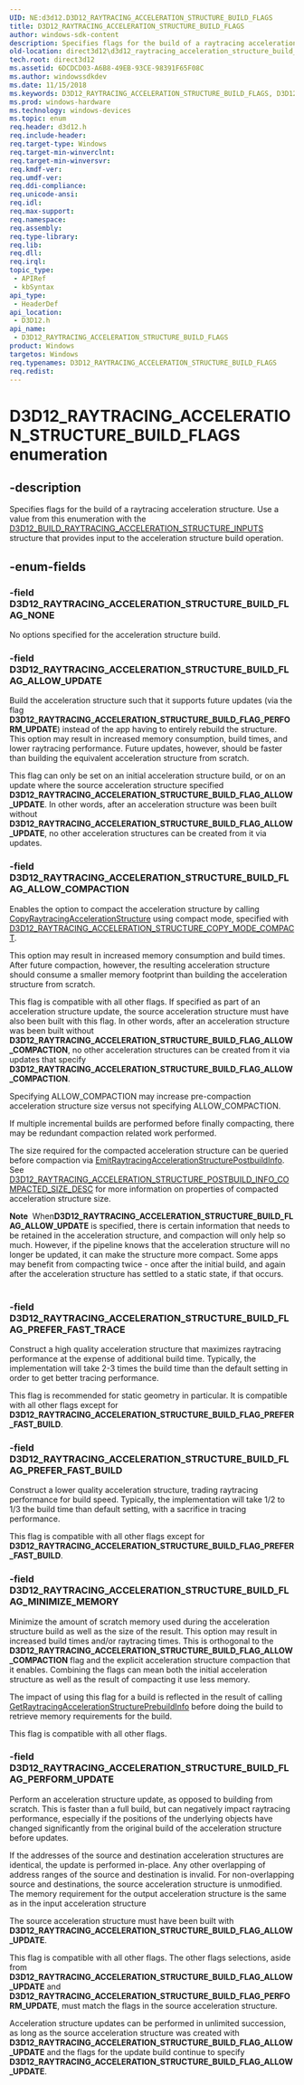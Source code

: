 ```yaml
---
UID: NE:d3d12.D3D12_RAYTRACING_ACCELERATION_STRUCTURE_BUILD_FLAGS
title: D3D12_RAYTRACING_ACCELERATION_STRUCTURE_BUILD_FLAGS
author: windows-sdk-content
description: Specifies flags for the build of a raytracing acceleration structure. Use a value from this enumeration with the D3D12_BUILD_RAYTRACING_ACCELERATION_STRUCTURE_INPUTS structure that provides input to the acceleration structure build operation.
old-location: direct3d12\d3d12_raytracing_acceleration_structure_build_flags.htm
tech.root: direct3d12
ms.assetid: 6DCDCD03-A6B8-49EB-93CE-98391F65F08C
ms.author: windowssdkdev
ms.date: 11/15/2018
ms.keywords: D3D12_RAYTRACING_ACCELERATION_STRUCTURE_BUILD_FLAGS, D3D12_RAYTRACING_ACCELERATION_STRUCTURE_BUILD_FLAGS enumeration, D3D12_RAYTRACING_ACCELERATION_STRUCTURE_BUILD_FLAG_ALLOW_COMPACTION, D3D12_RAYTRACING_ACCELERATION_STRUCTURE_BUILD_FLAG_ALLOW_UPDATE, D3D12_RAYTRACING_ACCELERATION_STRUCTURE_BUILD_FLAG_MINIMIZE_MEMORY, D3D12_RAYTRACING_ACCELERATION_STRUCTURE_BUILD_FLAG_NONE, D3D12_RAYTRACING_ACCELERATION_STRUCTURE_BUILD_FLAG_PERFORM_UPDATE, D3D12_RAYTRACING_ACCELERATION_STRUCTURE_BUILD_FLAG_PREFER_FAST_BUILD, D3D12_RAYTRACING_ACCELERATION_STRUCTURE_BUILD_FLAG_PREFER_FAST_TRACE, d3d12/D3D12_RAYTRACING_ACCELERATION_STRUCTURE_BUILD_FLAGS, d3d12/D3D12_RAYTRACING_ACCELERATION_STRUCTURE_BUILD_FLAG_ALLOW_COMPACTION, d3d12/D3D12_RAYTRACING_ACCELERATION_STRUCTURE_BUILD_FLAG_ALLOW_UPDATE, d3d12/D3D12_RAYTRACING_ACCELERATION_STRUCTURE_BUILD_FLAG_MINIMIZE_MEMORY, d3d12/D3D12_RAYTRACING_ACCELERATION_STRUCTURE_BUILD_FLAG_NONE, d3d12/D3D12_RAYTRACING_ACCELERATION_STRUCTURE_BUILD_FLAG_PERFORM_UPDATE, d3d12/D3D12_RAYTRACING_ACCELERATION_STRUCTURE_BUILD_FLAG_PREFER_FAST_BUILD, d3d12/D3D12_RAYTRACING_ACCELERATION_STRUCTURE_BUILD_FLAG_PREFER_FAST_TRACE, direct3d12.d3d12_raytracing_acceleration_structure_build_flags
ms.prod: windows-hardware
ms.technology: windows-devices
ms.topic: enum
req.header: d3d12.h
req.include-header: 
req.target-type: Windows
req.target-min-winverclnt: 
req.target-min-winversvr: 
req.kmdf-ver: 
req.umdf-ver: 
req.ddi-compliance: 
req.unicode-ansi: 
req.idl: 
req.max-support: 
req.namespace: 
req.assembly: 
req.type-library: 
req.lib: 
req.dll: 
req.irql: 
topic_type:
 - APIRef
 - kbSyntax
api_type:
 - HeaderDef
api_location:
 - D3D12.h
api_name:
 - D3D12_RAYTRACING_ACCELERATION_STRUCTURE_BUILD_FLAGS
product: Windows
targetos: Windows
req.typenames: D3D12_RAYTRACING_ACCELERATION_STRUCTURE_BUILD_FLAGS
req.redist: 
---
```


# D3D12_RAYTRACING_ACCELERATION_STRUCTURE_BUILD_FLAGS enumeration


## -description


Specifies flags for the build of a raytracing acceleration structure. Use a value from this enumeration with the <a href="http://docs.microsoft.com/windows/desktop/api/d3d12/ns-d3d12-d3d12_build_raytracing_acceleration_structure_inputs">D3D12_BUILD_RAYTRACING_ACCELERATION_STRUCTURE_INPUTS</a> structure that provides input to the acceleration structure build operation.


## -enum-fields




### -field D3D12_RAYTRACING_ACCELERATION_STRUCTURE_BUILD_FLAG_NONE

No options specified for the acceleration structure build.


### -field D3D12_RAYTRACING_ACCELERATION_STRUCTURE_BUILD_FLAG_ALLOW_UPDATE

Build the acceleration structure such that it supports future updates (via the flag <b>D3D12_RAYTRACING_ACCELERATION_STRUCTURE_BUILD_FLAG_PERFORM_UPDATE</b>) instead of the app having to entirely rebuild the structure.  This option may result in increased memory consumption, build times, and lower raytracing performance.  Future updates, however, should be faster than building the equivalent acceleration structure from scratch.

This flag can only be set on an initial acceleration structure build, or on an update where the source acceleration structure specified <b>D3D12_RAYTRACING_ACCELERATION_STRUCTURE_BUILD_FLAG_ALLOW_UPDATE</b>.  In other words, after an acceleration structure was been built without <b>D3D12_RAYTRACING_ACCELERATION_STRUCTURE_BUILD_FLAG_ALLOW_UPDATE</b>, no other acceleration structures can be created from it via updates.


### -field D3D12_RAYTRACING_ACCELERATION_STRUCTURE_BUILD_FLAG_ALLOW_COMPACTION

Enables the option to compact the acceleration structure by calling <a href="http://docs.microsoft.com/windows/desktop/api/d3d12/nf-d3d12-id3d12graphicscommandlist4-copyraytracingaccelerationstructure">CopyRaytracingAccelerationStructure</a> using compact mode, specified with <a href="http://docs.microsoft.com/windows/desktop/api/d3d12/ne-d3d12-d3d12_raytracing_acceleration_structure_copy_mode">D3D12_RAYTRACING_ACCELERATION_STRUCTURE_COPY_MODE_COMPACT</a>.  

This option may result in increased memory consumption and build times.  After future compaction, however, the resulting acceleration structure should consume a smaller memory footprint than building the acceleration structure from scratch.  

This flag is compatible with all other flags.  If specified as part of an acceleration structure update, the source acceleration structure must have also been built with this flag.  In other words, after an acceleration structure was been built without <b>D3D12_RAYTRACING_ACCELERATION_STRUCTURE_BUILD_FLAG_ALLOW_COMPACTION</b>, no other acceleration structures can be created from it via updates that specify <b>D3D12_RAYTRACING_ACCELERATION_STRUCTURE_BUILD_FLAG_ALLOW_COMPACTION</b>.



Specifying ALLOW_COMPACTION may increase pre-compaction acceleration structure size versus not specifying ALLOW_COMPACTION.  



If multiple incremental builds are performed before finally compacting, there may be redundant compaction related work performed.


The size required for the compacted acceleration structure can be queried before compaction via <a href="https://docs.microsoft.com/windows/desktop/api/d3d12/nf-d3d12-id3d12graphicscommandlist4-emitraytracingaccelerationstructurepostbuildinfo">EmitRaytracingAccelerationStructurePostbuildInfo</a>. See <a href="https://docs.microsoft.com/windows/desktop/api/d3d12/ns-d3d12-d3d12_raytracing_acceleration_structure_postbuild_info_compacted_size_desc">D3D12_RAYTRACING_ACCELERATION_STRUCTURE_POSTBUILD_INFO_COMPACTED_SIZE_DESC</a> for more information on properties of compacted acceleration structure size.

<div class="alert"><b>Note</b>  When<b>D3D12_RAYTRACING_ACCELERATION_STRUCTURE_BUILD_FLAG_ALLOW_UPDATE</b> is specified, there is certain information that needs to be retained in the acceleration structure, and compaction will only help so much. However, if the pipeline knows that the acceleration structure will no longer be updated, it can make the structure more compact.  Some apps may benefit from compacting twice - once after the initial build, and again after the acceleration structure has settled to a static state, if that occurs.</div>
<div> </div>

### -field D3D12_RAYTRACING_ACCELERATION_STRUCTURE_BUILD_FLAG_PREFER_FAST_TRACE

Construct a high quality acceleration structure that maximizes raytracing performance at the expense of additional build time.  Typically, the implementation will take 2-3 times the build time than the default setting in order to get better tracing performance. 

This flag is recommended for static geometry in particular.  It is compatible with all other flags except for <b>D3D12_RAYTRACING_ACCELERATION_STRUCTURE_BUILD_FLAG_PREFER_FAST_BUILD</b>.


### -field D3D12_RAYTRACING_ACCELERATION_STRUCTURE_BUILD_FLAG_PREFER_FAST_BUILD

Construct a lower quality acceleration structure, trading raytracing performance for build speed.  Typically, the implementation will take 1/2 to 1/3 the build time than default setting, with a sacrifice in tracing performance.

This flag is compatible with all other flags except for <b>D3D12_RAYTRACING_ACCELERATION_STRUCTURE_BUILD_FLAG_PREFER_FAST_BUILD</b>.


### -field D3D12_RAYTRACING_ACCELERATION_STRUCTURE_BUILD_FLAG_MINIMIZE_MEMORY

Minimize the amount of scratch memory used during the acceleration structure build as well as the size of the result.  This option may result in increased build times and/or raytracing times. This is orthogonal to the <b>D3D12_RAYTRACING_ACCELERATION_STRUCTURE_BUILD_FLAG_ALLOW_COMPACTION</b> flag and the explicit acceleration structure compaction that it enables.  Combining the flags can mean both the initial acceleration structure as well as the result of compacting it use less memory.

The impact of using this flag for a build is reflected in the result of calling <a href="http://docs.microsoft.com/windows/desktop/api/d3d12/nf-d3d12-id3d12device5-getraytracingaccelerationstructureprebuildinfo">GetRaytracingAccelerationStructurePrebuildInfo</a> before doing the build to retrieve memory requirements for the build.

This flag is compatible with all other flags.


### -field D3D12_RAYTRACING_ACCELERATION_STRUCTURE_BUILD_FLAG_PERFORM_UPDATE

Perform an acceleration structure update, as opposed to building from scratch.  This is faster than a full build, but can negatively impact raytracing performance, especially if the positions of the underlying objects have changed significantly from the original build of the acceleration structure before updates.

If the addresses of the source and destination acceleration structures are identical, the update is performed in-place.  Any other overlapping of address ranges of the source and destination is invalid.  For non-overlapping source and destinations, the source acceleration structure is unmodified.  The memory requirement for the output acceleration structure is the same as in the input acceleration structure

The source acceleration structure must have been built with <b>D3D12_RAYTRACING_ACCELERATION_STRUCTURE_BUILD_FLAG_ALLOW_UPDATE</b>.

This flag is compatible with all other flags.  The other flags selections, aside from <b>D3D12_RAYTRACING_ACCELERATION_STRUCTURE_BUILD_FLAG_ALLOW_UPDATE</b> and <b>D3D12_RAYTRACING_ACCELERATION_STRUCTURE_BUILD_FLAG_PERFORM_UPDATE</b>, must match the flags in the source acceleration structure.

Acceleration structure updates can be performed in unlimited succession, as long as the source acceleration structure was created with <b>D3D12_RAYTRACING_ACCELERATION_STRUCTURE_BUILD_FLAG_ALLOW_UPDATE</b> and the flags for the update build continue to specify <b>D3D12_RAYTRACING_ACCELERATION_STRUCTURE_BUILD_FLAG_ALLOW_UPDATE</b>.

